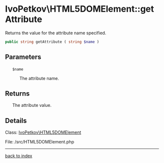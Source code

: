 # IvoPetkov\HTML5DOMElement::getAttribute

Returns the value for the attribute name specified.

```php
public string getAttribute ( string $name )
```

## Parameters

&nbsp;&nbsp;&nbsp;&nbsp;&nbsp;&nbsp;`$name`

&nbsp;&nbsp;&nbsp;&nbsp;&nbsp;&nbsp;&nbsp;&nbsp;&nbsp;&nbsp;&nbsp;&nbsp;The attribute name.

## Returns

&nbsp;&nbsp;&nbsp;&nbsp;&nbsp;&nbsp;The attribute value.

## Details

Class: [IvoPetkov\HTML5DOMElement](ivopetkov.html5domelement.class.md)

File: /src/HTML5DOMElement.php

---

[back to index](index.md)

